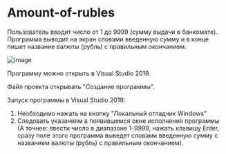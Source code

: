 # Amount-of-rubles
Пользователь вводит число от 1 до 9999 (сумму выдачи в банкомате). Программа выводит на экран словами введенную сумму и в конце пишет название валюты (рубль) с правильным окончанием.


![image](https://user-images.githubusercontent.com/90498579/133836149-8fb02e30-ca97-457d-9ba0-1fd02f650631.png)

Программу можно открыть в Visual Studio 2019.

Файл проекта открывать "Создание программы". 

Запуск программы в Visual Studio 2019:

1. Необходимо нажать на кнопку "Локальный отладчик Windows"
2. Следовать указаниям в появившемся окне исполнения программы (А точнее: ввести число в диапазоне 1-9999, нажать клавишу Enter, сразу поле этого программа выведет словами введенную сумму с названием валюты (рубль) с правильным окончанием).
